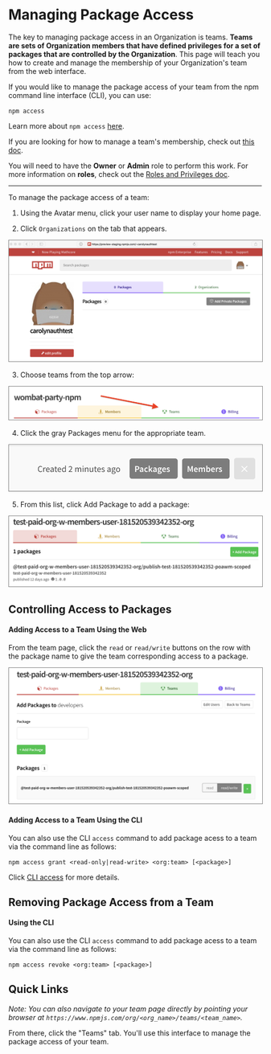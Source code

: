 # Managing Package Access

The key to managing package access in an Organization is teams.
**Teams are sets of Organization members that have defined privileges
for a set of packages that are controlled by the Organization**.
This page will teach you how to create and manage the 
membership of your Organization's team from the web interface.

If you would like to manage the package access of your team from
the npm command line interface (CLI), you can use:

```
npm access
```

Learn more about `npm access` [here][2].

If you are looking for how to manage a team's membership, check
out [this doc][1].

You will need to have the **Owner** or **Admin** role to perform this
work. For more information on **roles**, check out the 
[Roles and Privileges doc].

<hr/>

To manage the package access of a team:

1.  Using the Avatar menu, click your user name to display your home page. 

2. Click `Organizations` on the tab that appears. 

<div style="text-align: center;"><img src="haggis-one.png" style="border: 1px solid gray;"></div>

3. Choose teams from the top arrow:

<div style="text-align: center;"><img src="choose-teams-top-tab-arrow.png" style="border: 1px solid gray;"></div>

4. Click the gray Packages menu for the appropriate team. 

<div style="text-align: center;"><img src="click-packages.png" style="border: 1px solid gray;"></div>
 
5. From this list, click Add Package to add a package:

<div style="text-align: center;"><img src="orgs-add-package-button.png" style="border: 1px solid gray;"></div>

## Controlling Access to Packages

#### Adding Access to a Team Using the Web

From the team page, click the `read` or `read/write` buttons on the row with the package name to give the team corresponding access to a package. 

<div style="text-align: center;"><img src="control-access-packages.png" style="border: 1px solid gray;"></div>

#### Adding Access to a Team Using the CLI

You can also use the CLI `access` command to add package acess to a team via
the command line as follows:

```
npm access grant <read-only|read-write> <org:team> [<package>]
```

Click [CLI access](https://docs.npmjs.com/cli/access) for more details.

## Removing Package Access from a Team

<!--Note to Doc: Add Web instructions here after ship-->

#### Using the CLI

You can also use the CLI `access` command to add package acess to a team via
the command line as follows:

```
npm access revoke <org:team> [<package>]
```

## Quick Links

_Note: You can also navigate to your team page directly by pointing your browser at
`https://www.npmjs.com/org/<org_name>/teams/<team_name>`._

From there, click the "Teams" tab. You'll use this interface to manage the package access of your team.


[1]: managing-teams.md
[2]: https://docs.npmjs.com/cli/access
[Roles and Privileges doc]: roles-and-privileges.md
